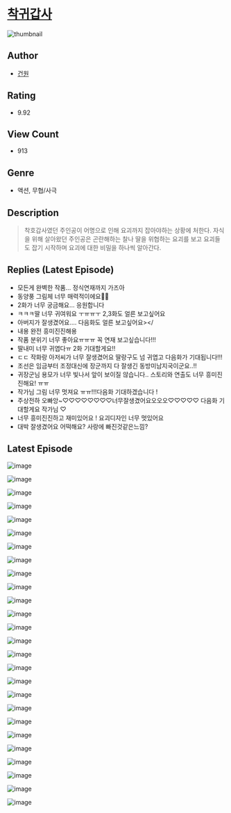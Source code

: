 # [착귀갑사](https://comic.naver.com/bestChallenge/list?titleId=810043)
![thumbnail](https://image-comic.pstatic.net/user_contents_data/challenge_comic/2023/05/23/348628/upload_7363778144944534066_480x623.jpeg)

## Author
- [건원](https://comic.naver.com/artistTitle?id=348628)

## Rating
- 9.92

## View Count
- 913

## Genre
- 액션, 무협/사극

## Description
> 착호갑사였던 주인공이 어명으로 인해 요괴까지 잡아야하는 상황에 처한다. 자식을 위해 살아왔던 주인공은 곤란해하는 찰나 딸을 위협하는 요괴를 보고 요괴들도 잡기 시작하며 요괴에 대한 비밀을 하나씩 알아간다.

## Replies (Latest Episode)
- 모든게 완벽한 작품... 정식연재까지 가즈아
- 동양풍 그림체 너무 매력적이에요🥹🥹
- 2화가 너무 궁금해요... 응원합니다
- ㅋㅋㅋ딸 너무 귀여워요 ㅜㅠㅠㅜ 2,3화도 얼른 보고싶어요
- 아버지가 잘생겼어요.... 다음화도 얼른 보고싶어요></
- 내용 완전 흥미진진해용
- 작품 분위기 너무 좋아요ㅠㅠㅠ 꼭 연재 보고싶습니다!!!
- 딸내미 너무 귀엽다ㅠ 2화 기대할게요!!
- ㄷㄷ 작화랑 아저씨가 너무 잘생겼어요 딸랑구도 넘 귀엽고 다음화가 기대됩니다!!!
- 조선은 임금부터 조정대신에 장군까지 다 잘생긴 동방미남지국이군요..!!
- 귀장군님 용모가 너무 빛나서 앞이 보이질 않습니다.. 스토리와 연출도 너무 흥미진진해요! ㅠㅠ
- 작가님 그림 너무 멋져요 ㅠㅠ!!!다음화 기대하겠습니다 !
- 주상전하 오빠앙~♡♡♡♡♡♡♡♡너무잘생겼어요오오오♡♡♡♡♡ 다음화 기대할게요 작가님 ♡
- 너무 흥미진진하고 재미있어요 ! 요괴디자인 너무 멋있어요
- 대박 잘생겼어요 어떡해요? 사랑에 빠진것같은느낌?

## Latest Episode
![image](https://image-comic.pstatic.net/user_contents_data/challenge_comic/2023/05/23/348628/upload_4063481827597247281.jpeg)

![image](https://image-comic.pstatic.net/user_contents_data/challenge_comic/2023/05/23/348628/upload_3545568990630917173.jpeg)

![image](https://image-comic.pstatic.net/user_contents_data/challenge_comic/2023/05/23/348628/upload_3991985000917786930.jpeg)

![image](https://image-comic.pstatic.net/user_contents_data/challenge_comic/2023/05/23/348628/upload_7075491672127464759.jpeg)

![image](https://image-comic.pstatic.net/user_contents_data/challenge_comic/2023/05/23/348628/upload_7089622595681858403.jpeg)

![image](https://image-comic.pstatic.net/user_contents_data/challenge_comic/2023/05/23/348628/upload_3774406149537018676.jpeg)

![image](https://image-comic.pstatic.net/user_contents_data/challenge_comic/2023/05/23/348628/upload_4063998632375169892.jpeg)

![image](https://image-comic.pstatic.net/user_contents_data/challenge_comic/2023/05/23/348628/upload_7377793809434174259.jpeg)

![image](https://image-comic.pstatic.net/user_contents_data/challenge_comic/2023/05/23/348628/upload_7221295718734444901.jpeg)

![image](https://image-comic.pstatic.net/user_contents_data/challenge_comic/2023/05/23/348628/upload_7090129492758507874.jpeg)

![image](https://image-comic.pstatic.net/user_contents_data/challenge_comic/2023/05/23/348628/upload_7005130852298798386.jpeg)

![image](https://image-comic.pstatic.net/user_contents_data/challenge_comic/2023/05/23/348628/upload_3775253658206430817.jpeg)

![image](https://image-comic.pstatic.net/user_contents_data/challenge_comic/2023/05/23/348628/upload_7306306878336218681.jpeg)

![image](https://image-comic.pstatic.net/user_contents_data/challenge_comic/2023/05/23/348628/upload_7234576750539452472.jpeg)

![image](https://image-comic.pstatic.net/user_contents_data/challenge_comic/2023/05/23/348628/upload_4063766811579330613.jpeg)

![image](https://image-comic.pstatic.net/user_contents_data/challenge_comic/2023/05/23/348628/upload_7147882418336576869.jpeg)

![image](https://image-comic.pstatic.net/user_contents_data/challenge_comic/2023/05/23/348628/upload_3846410748714627128.jpeg)

![image](https://image-comic.pstatic.net/user_contents_data/challenge_comic/2023/05/23/348628/upload_7161063367958291046.jpeg)

![image](https://image-comic.pstatic.net/user_contents_data/challenge_comic/2023/05/23/348628/upload_3762533421184017253.jpeg)

![image](https://image-comic.pstatic.net/user_contents_data/challenge_comic/2023/05/23/348628/upload_3906933378325690209.jpeg)

![image](https://image-comic.pstatic.net/user_contents_data/challenge_comic/2023/05/23/348628/upload_7306638703197632868.jpeg)

![image](https://image-comic.pstatic.net/user_contents_data/challenge_comic/2023/05/23/348628/upload_4051330054417102694.jpeg)

![image](https://image-comic.pstatic.net/user_contents_data/challenge_comic/2023/05/23/348628/upload_3761175721841799524.jpeg)

![image](https://image-comic.pstatic.net/user_contents_data/challenge_comic/2023/05/23/348628/upload_3486412160553268069.jpeg)

![image](https://image-comic.pstatic.net/user_contents_data/challenge_comic/2023/05/23/348628/upload_3905011444952281399.jpeg)

![image](https://image-comic.pstatic.net/user_contents_data/challenge_comic/2023/05/23/348628/upload_7291717269467838008.jpeg)
